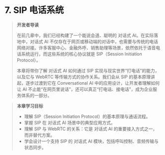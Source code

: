 # 7. SIP 电话系统
> **开发者导读**
> 
> 在前几章中，我们已经构建了一个能说会道、聪明的 对话式 AI。在实际落地中，对话式 AI 不仅存在于网页或移动端的对话中，也需要与传统的电话网络对接。许多客服中心、金融外呼、销售助理等场景，依然依托于语音电话系统运行，而这些系统的核心协议就是 SIP（Session Initiation Protocol）。
> 
> 本章将带你了解 对话式 AI 如何通过 SIP 实现与现实世界“打电话”的能力，以及它与 WebRTC 等传输方式的协作关系。我们会从 SIP 的基本原理讲起，逐步过渡到它在 Conversational AI 中的应用设计，让开发者理解如何让 AI 不止能“在网页里说话”，还可以真正“打电话、接电话”，成为企业服务体系的一部分。

> **本章学习目标**
> 
> - 理解 SIP（Session Initiation Protocol）的基本原理与通话流程。
> - 掌握 SIP 在 对话式 AI 场景中的典型应用方式。
> - 理解 SIP 与 WebRTC 的关系：它是 对话式 AI 的重要接入方式之一，而非替代方案。
> - 学会设计一个支持 SIP 的 对话式 AI 模块，包括呼叫控制、音频传输与状态同步。
>